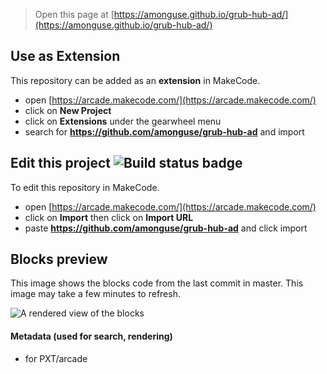  


> Open this page at [https://amonguse.github.io/grub-hub-ad/](https://amonguse.github.io/grub-hub-ad/)

## Use as Extension

This repository can be added as an **extension** in MakeCode.

* open [https://arcade.makecode.com/](https://arcade.makecode.com/)
* click on **New Project**
* click on **Extensions** under the gearwheel menu
* search for **https://github.com/amonguse/grub-hub-ad** and import

## Edit this project ![Build status badge](https://github.com/amonguse/grub-hub-ad/workflows/MakeCode/badge.svg)

To edit this repository in MakeCode.

* open [https://arcade.makecode.com/](https://arcade.makecode.com/)
* click on **Import** then click on **Import URL**
* paste **https://github.com/amonguse/grub-hub-ad** and click import

## Blocks preview

This image shows the blocks code from the last commit in master.
This image may take a few minutes to refresh.

![A rendered view of the blocks](https://github.com/amonguse/grub-hub-ad/raw/master/.github/makecode/blocks.png)

#### Metadata (used for search, rendering)

* for PXT/arcade
<script src="https://makecode.com/gh-pages-embed.js"></script><script>makeCodeRender("{{ site.makecode.home_url }}", "{{ site.github.owner_name }}/{{ site.github.repository_name }}");</script>
